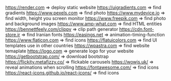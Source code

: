 https://render.com 			                    => deploy static website
https://uigradients.com 		                => find gradients
https://www.pexels.com 			                => find photo
https://www.mydevice.io			                => find width, height you screen monitor
https://www.freepik.com			                => find photo and background images
https://www.amp-what.com		                => find HTML entities
https://bennettfeely.com/clippy 	            => clip path generator
https://cdn.font-store.ir		                => find Iranian fonts
https://easings.net			                    => animation-timing-function
https://www.flaticon.com		                => find icons
https://flatuicolors.com		                => find UI templates use in other countries
https://wpastra.com			                    => find website temaplate
https://logo.com			                    => generate logo for your website
https://getbootstrap.com/		                => download bootstrap
https://flickity.metafizzy.co/		            => flickable carousels
https://wowjs.uk/			                    => reveal animations when scrolling
https://fontawesome.com/                        => find icons 
https://react-icons.github.io/react-icons/      => find icons